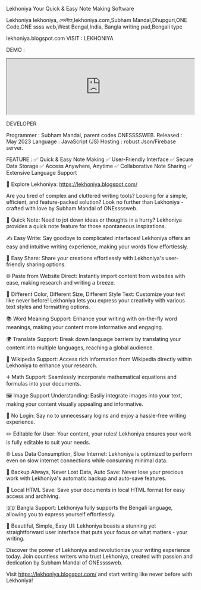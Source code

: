 Lekhoniya
Your Quick & Easy Note Making Software


Lekhoniya
lekhoniya, লেখনীয়া,lekhoniya.com,Subham Mandal,Dhupguri,ONE Code,ONE ssss web,West Bengal,India, Bangla writing pad,Bengali type

lekhoniya.blogspot.com
VISIT : LEKHONIYA

DEMO :
<iframe src='https://lekhoniya.blogspot.com' width='100%'/></iframe>

DEVELOPER

Programmer : Subham Mandal,
parent codes ONESSSSWEB.
Released : May 2023
Language : JavaScript (JS)
Hosting : robust Json/Firebase server.

FEATURE :
✅ Quick & Easy Note Making
✅ User-Friendly Interface
✅ Secure Data Storage
✅ Access Anywhere, Anytime
✅ Collaborative Note Sharing
✅ Extensive Language Support

🌟 Explore Lekhoniya: https://lekhoniya.blogspot.com/

Are you tired of complex and cluttered writing tools? Looking for a simple, efficient, and feature-packed solution? Look no further than Lekhoniya - crafted with love by Subham Mandal of ONEssssweb.

📝 Quick Note: Need to jot down ideas or thoughts in a hurry? Lekhoniya provides a quick note feature for those spontaneous inspirations.

✍️ Easy Write: Say goodbye to complicated interfaces! Lekhoniya offers an easy and intuitive writing experience, making your words flow effortlessly.

🚀 Easy Share: Share your creations effortlessly with Lekhoniya's user-friendly sharing options.

🌐 Paste from Website Direct: Instantly import content from websites with ease, making research and writing a breeze.

🎨 Different Color, Different Size, Different Style Text: Customize your text like never before! Lekhoniya lets you express your creativity with various text styles and formatting options.

📚 Word Meaning Support: Enhance your writing with on-the-fly word meanings, making your content more informative and engaging.

🌍 Translate Support: Break down language barriers by translating your content into multiple languages, reaching a global audience.

📖 Wikipedia Support: Access rich information from Wikipedia directly within Lekhoniya to enhance your research.

➕ Math Support: Seamlessly incorporate mathematical equations and formulas into your documents.

🖼️ Image Support Understanding: Easily integrate images into your text, making your content visually appealing and informative.

🔐 No Login: Say no to unnecessary logins and enjoy a hassle-free writing experience.

✏️ Editable for User: Your content, your rules! Lekhoniya ensures your work is fully editable to suit your needs.

🌐 Less Data Consumption, Slow Internet: Lekhoniya is optimized to perform even on slow internet connections while consuming minimal data.

💾 Backup Always, Never Lost Data, Auto Save: Never lose your precious work with Lekhoniya's automatic backup and auto-save features.

💼 Local HTML Save: Save your documents in local HTML format for easy access and archiving.

🇧🇩 Bangla Support: Lekhoniya fully supports the Bengali language, allowing you to express yourself effortlessly.

🎨 Beautiful, Simple, Easy UI: Lekhoniya boasts a stunning yet straightforward user interface that puts your focus on what matters - your writing.

Discover the power of Lekhoniya and revolutionize your writing experience today. Join countless writers who trust Lekhoniya, created with passion and dedication by Subham Mandal of ONEssssweb.

Visit https://lekhoniya.blogspot.com/ and start writing like never before with Lekhoniya!
